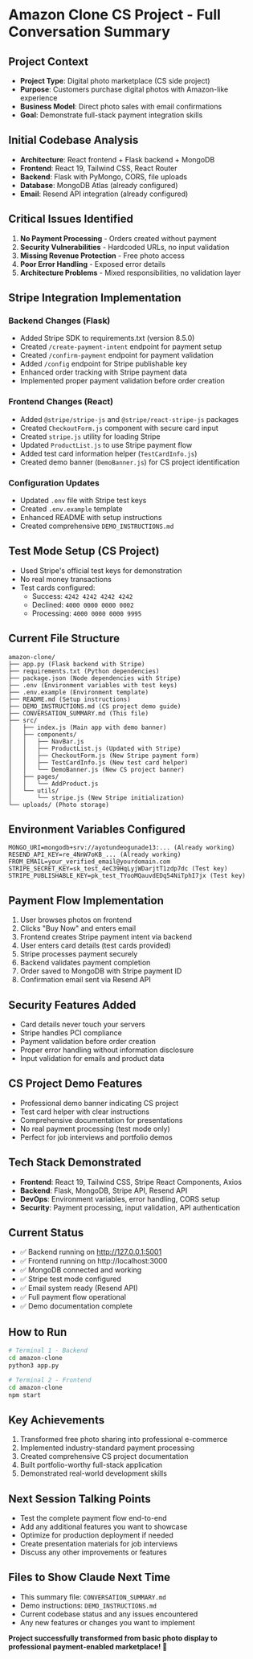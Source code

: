 # Amazon Clone CS Project - Full Conversation Summary

## **Project Context**
- **Project Type**: Digital photo marketplace (CS side project)
- **Purpose**: Customers purchase digital photos with Amazon-like experience
- **Business Model**: Direct photo sales with email confirmations
- **Goal**: Demonstrate full-stack payment integration skills

## **Initial Codebase Analysis**
- **Architecture**: React frontend + Flask backend + MongoDB
- **Frontend**: React 19, Tailwind CSS, React Router
- **Backend**: Flask with PyMongo, CORS, file uploads
- **Database**: MongoDB Atlas (already configured)
- **Email**: Resend API integration (already configured)

## **Critical Issues Identified**
1. **No Payment Processing** - Orders created without payment
2. **Security Vulnerabilities** - Hardcoded URLs, no input validation
3. **Missing Revenue Protection** - Free photo access
4. **Poor Error Handling** - Exposed error details
5. **Architecture Problems** - Mixed responsibilities, no validation layer

## **Stripe Integration Implementation**

### **Backend Changes (Flask)**
- Added Stripe SDK to requirements.txt (version 8.5.0)
- Created `/create-payment-intent` endpoint for payment setup
- Created `/confirm-payment` endpoint for payment validation  
- Added `/config` endpoint for Stripe publishable key
- Enhanced order tracking with Stripe payment data
- Implemented proper payment validation before order creation

### **Frontend Changes (React)**
- Added `@stripe/stripe-js` and `@stripe/react-stripe-js` packages
- Created `CheckoutForm.js` component with secure card input
- Created `stripe.js` utility for loading Stripe
- Updated `ProductList.js` to use Stripe payment flow
- Added test card information helper (`TestCardInfo.js`)
- Created demo banner (`DemoBanner.js`) for CS project identification

### **Configuration Updates**
- Updated `.env` file with Stripe test keys
- Created `.env.example` template
- Enhanced README with setup instructions
- Created comprehensive `DEMO_INSTRUCTIONS.md`

## **Test Mode Setup (CS Project)**
- Used Stripe's official test keys for demonstration
- No real money transactions
- Test cards configured:
  - Success: `4242 4242 4242 4242`
  - Declined: `4000 0000 0000 0002`
  - Processing: `4000 0000 0000 9995`

## **Current File Structure**
```
amazon-clone/
├── app.py (Flask backend with Stripe)
├── requirements.txt (Python dependencies)
├── package.json (Node dependencies with Stripe)
├── .env (Environment variables with test keys)
├── .env.example (Environment template)
├── README.md (Setup instructions)
├── DEMO_INSTRUCTIONS.md (CS project demo guide)
├── CONVERSATION_SUMMARY.md (This file)
├── src/
│   ├── index.js (Main app with demo banner)
│   ├── components/
│   │   ├── NavBar.js
│   │   ├── ProductList.js (Updated with Stripe)
│   │   ├── CheckoutForm.js (New Stripe payment form)
│   │   ├── TestCardInfo.js (New test card helper)
│   │   └── DemoBanner.js (New CS project banner)
│   ├── pages/
│   │   └── AddProduct.js
│   └── utils/
│       └── stripe.js (New Stripe initialization)
└── uploads/ (Photo storage)
```

## **Environment Variables Configured**
```
MONGO_URI=mongodb+srv://ayotundeogunade13:... (Already working)
RESEND_API_KEY=re_4NnW7oKB_... (Already working)  
FROM_EMAIL=your_verified_email@yourdomain.com
STRIPE_SECRET_KEY=sk_test_4eC39HqLyjWDarjtT1zdp7dc (Test key)
STRIPE_PUBLISHABLE_KEY=pk_test_TYooMQauvdEDq54NiTphI7jx (Test key)
```

## **Payment Flow Implementation**
1. User browses photos on frontend
2. Clicks "Buy Now" and enters email
3. Frontend creates Stripe payment intent via backend
4. User enters card details (test cards provided)
5. Stripe processes payment securely
6. Backend validates payment completion
7. Order saved to MongoDB with Stripe payment ID
8. Confirmation email sent via Resend API

## **Security Features Added**
- Card details never touch your servers
- Stripe handles PCI compliance
- Payment validation before order creation
- Proper error handling without information disclosure
- Input validation for emails and product data

## **CS Project Demo Features**
- Professional demo banner indicating CS project
- Test card helper with clear instructions
- Comprehensive documentation for presentations
- No real payment processing (test mode only)
- Perfect for job interviews and portfolio demos

## **Tech Stack Demonstrated**
- **Frontend**: React 19, Tailwind CSS, Stripe React Components, Axios
- **Backend**: Flask, MongoDB, Stripe API, Resend API
- **DevOps**: Environment variables, error handling, CORS setup
- **Security**: Payment processing, input validation, API authentication

## **Current Status**
- ✅ Backend running on http://127.0.0.1:5001
- ✅ Frontend running on http://localhost:3000  
- ✅ MongoDB connected and working
- ✅ Stripe test mode configured
- ✅ Email system ready (Resend API)
- ✅ Full payment flow operational
- ✅ Demo documentation complete

## **How to Run** 
```bash
# Terminal 1 - Backend
cd amazon-clone
python3 app.py

# Terminal 2 - Frontend  
cd amazon-clone
npm start
```

## **Key Achievements**
1. Transformed free photo sharing into professional e-commerce
2. Implemented industry-standard payment processing
3. Created comprehensive CS project documentation
4. Built portfolio-worthy full-stack application
5. Demonstrated real-world development skills

## **Next Session Talking Points**
- Test the complete payment flow end-to-end
- Add any additional features you want to showcase
- Optimize for production deployment if needed
- Create presentation materials for job interviews
- Discuss any other improvements or features

## **Files to Show Claude Next Time**
- This summary file: `CONVERSATION_SUMMARY.md`
- Demo instructions: `DEMO_INSTRUCTIONS.md`
- Current codebase status and any issues encountered
- Any new features or changes you want to implement

**Project successfully transformed from basic photo display to professional payment-enabled marketplace! 🎉**